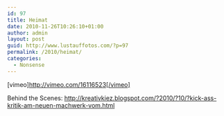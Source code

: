 ```yaml
---
id: 97
title: Heimat
date: 2010-11-26T10:26:10+01:00
author: admin
layout: post
guid: http://www.lustauffotos.com/?p=97
permalink: /2010/heimat/
categories:
  - Nonsense
---
```

[vimeo]<http://vimeo.com/16116523[/vimeo]>

Behind the Scenes: <http://kreativkiez.blogspot.com/?2010/?10/?kick-ass-kritik-am-neuen-machwerk-vom.html>